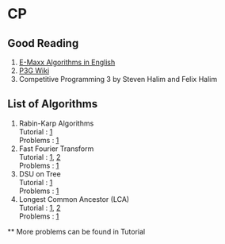 # CP

## Good Reading
1. [E-Maxx Algorithms in English](https://cp-algorithms.com/)
2. [P3G Wiki](https://wcipeg.com/wiki/Special:AllPages)
3. Competitive Programming 3 by Steven Halim and Felix Halim

## List of Algorithms
1. Rabin-Karp Algorithms<br>
Tutorial : [1](https://wcipeg.com/wiki/Rabin%E2%80%93Karp_algorithm)<br>
Problems : [1](http://codeforces.com/problemset/problem/514/C)
2. Fast Fourier Transform<br>
Tutorial : [1](https://cp-algorithms.com/algebra/fft.html), [2](https://www.youtube.com/watch?v=iTMn0Kt18tg)<br>
Problems : [1](http://codeforces.com/contest/900/problem/E)
3. DSU on Tree<br>
Tutorial : [1](https://codeforces.com/blog/entry/44351)<br>
Problems : [1](http://codeforces.com/problemset/problem/1009/F)
4. Longest Common Ancestor (LCA)<br>
Tutorial : [1](https://cp-algorithms.com/graph/lca_binary_lifting.html), [2](https://cp-algorithms.com/graph/lca.html)<br>
Problems : [1](http://codeforces.com/blog/entry/43917)

** More problems can be found in Tutorial
